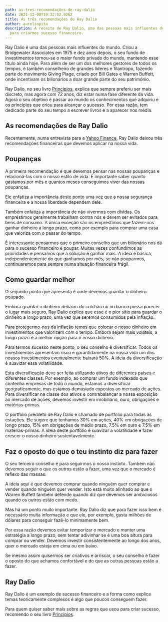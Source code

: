 ```yaml
---
path: as-tres-recomendações-de-ray-dalio
date: 2021-12-08T19:32:52.926Z
title: As três recomendações de Ray Dalio
author: aureliopita
description: A receita de Ray Dalio, uma das pessoas mais influentes do mundo,
  para criarmos sucesso financeiro.
---
```

Ray Dalio é uma das pessoas mais influentes do mundo. Criou a Bridgewater Associates em 1975 e dez anos depois, o seu fundo de investimentos tornou-se o maior fundo privado do mundo, mantendo esse título ainda hoje. Para além de ser um dos melhores gestores de todos os tempos, é também conselheiro de grandes líderes e filantropo, fazendo parte do movimento Giving Plage, criado por Bill Gates e Warren Buffett, onde incentivam os bilionários a doar grande parte do seu património.

Ray Dalio, no seu livro [Princípios](https://www.bertrand.pt/ebook/principios-ray-dalio/24520540), explica que sempre preferiu ser mais discreto, mas agora com 72 anos, diz estar numa fase diferente da vida. Agora o seu objetivo é passar ao mundo os conhecimentos que adquiriu e os princípios que criou para alcançar o sucesso. Por essa razão, tem dedicado parte do seu tempo a escrever livros e a aparecer nos média.


## As recomendações de Ray Dalio

Recentemente, numa entrevista para a [Yahoo Finance](https://www.youtube.com/watch?v=9RrMcq-zJcU), Ray Dalio deixou três recomendações financeiras que devemos aplicar na nossa vida.

## Poupanças

A primeira recomendação é que devemos pensar nas nossas poupanças e relacioná-las com o nosso estilo de vida. É importante saber quanto gastamos por mês e quantos meses conseguimos viver das nossas poupanças.

Ele enfatiza a importância deste ponto uma vez que a nossa segurança financeira e a nossa liberdade dependem dele. 

Também enfatiza a importância de não vivermos com dívidas. Os empréstimos geralmente trabalham contra nós e devem ser evitados para bens de consumo. A única exceção são os empréstimos que fazem-nos ganhar dinheiro a longo prazo, como por exemplo para comprar uma casa que valoriza com o passar do tempo.

É interessante pensarmos que o primeiro conselho que um bilionário nos dá para o sucesso financeiro é poupar. Muitas vezes confundimos as prioridades e pensamos que a solução é ganhar mais. A ideia é básica, independentemente do que ganhamos por mês, se não pouparmos, continuaremos para sempre numa situação financeira frágil.

## Como guardar melhor
O segundo ponto que apresenta é onde devemos guardar o dinheiro poupado.

Embora guardar o dinheiro debaixo do colchão ou no banco possa parecer o lugar mais seguro, Ray Dalio explica que esse é o pior sítio para guardar o dinheiro a longo prazo, uma vez que seremos consumidos pela inflação.

Para protegermo-nos da inflação temos que colocar o nosso dinheiro em investimentos que valorizem com o tempo. Embora sejam mais voláteis, a longo prazo é a melhor opção para o nosso dinheiro.

Para termos sucesso neste ponto, o seu conselho é diversificar. Todos os investimentos apresentam risco e garantidamente na nossa vida um dos nossos investimentos eventualmente baixará 50%. A ideia da diversificação é suavizar essa volatilidade. 

Esta diversificação deve ser feita utilizando ativos de diferentes países e diferentes classes. Por exemplo, ao comprar um fundo indexado que contenha empresas de todo o mundo, estamos a diversificar geograficamente, mas estamos demasiado expostos ao mercado de ações. Para diversificar na classe dos ativos e contrabalançar a nossa exposição ao mercado de ações, devemos investir em imobiliário, ouro, obrigações e matérias-primas.

O portfólio predileto de Ray Dalio é chamado de portfólio para todas as estações. Ele sugere que tenhamos 30% em ações, 40% em obrigações de longo prazo, 15% em obrigações de médio prazo, 7.5% em ouro e 7.5% em matérias-primas. A ideia deste portfólio é suavizar a volatilidade e fazer crescer o nosso dinheiro sustentavelmente. 

## Faz o oposto do que o teu instinto diz para fazer

O seu terceiro conselho é para seguirmos o nosso instinto. Também não devemos seguir o que os outros estão a fazer, uma vez que o mercado é reflexo das massas.

A ideia aqui é que devemos comprar quando ninguém quer comprar e vender quando ninguém quer vender. Isto está muito alinhado ao que o Warren Buffett também defende quando diz que devemos ser ambiciosos quando os outros estão com medo.

Mas há um ponto muito importante. Ray Dalio diz que para fazer isso bem é necessário muita informação e que ele, por exemplo, gasta milhões de dólares para conseguir fazê-lo minimamente bem.

Por essa razão devemos evitar temporizar o mercado e manter uma estratégia a longo prazo, sem tentar adivinhar se é uma boa altura para comprar ou vender. Devemos investir consistentemente ao longo dos anos, quer o mercado esteja em cima ou em baixo. 

Se mesmo assim quisermos ser criativos e arriscar, o seu conselho é fazer o oposto do que achamos confortável e do que as outras pessoas estão a fazer.

## Ray Dalio

Ray Dalio é um exemplo de sucesso financeiro e a forma como explica temas teoricamente complexos é algo que poucos conseguem fazer.

Para quem quiser saber mais sobre as regras que usou para criar sucesso, recomendo o seu livro [Princípios](https://www.bertrand.pt/ebook/principios-ray-dalio/24520540).
